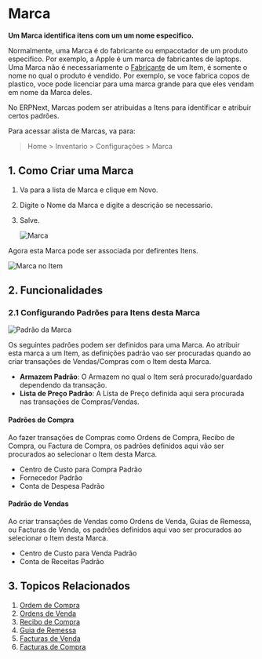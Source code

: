 <!-- add-breadcrumbs -->
# Marca

**Um Marca identifica itens com um um nome especifico.**

Normalmente, uma Marca é do fabricante ou empacotador de um produto especifico. Por exemplo, a Apple é um marca de fabricantes de laptops. Uma Marca não é necessariamente o [Fabricante](/docs/user/manual/pt/inventario/fabricante) de um Item, é somente o nome no qual o produto é vendido. Por exemplo, se voce fabrica copos de plastico, voce pode licenciar para uma marca grande para que eles vendam em nome da Marca deles.

No ERPNext, Marcas podem ser atribuidas a Itens para identificar e atribuir certos padrões.

Para acessar alista de Marcas, va para:

> Home > Inventario > Configurações > Marca

## 1. Como Criar uma Marca
1. Va para a lista de Marca e clique em Novo.
1. Digite o Nome da Marca e digite a descrição se necessario.
1. Salve.

    ![Marca](/docs/assets/img/selling/brand.png)

Agora esta Marca pode ser associada por defirentes Itens.

![Marca no Item](/docs/assets/img/selling/brand-in-item.png)

## 2. Funcionalidades
### 2.1 Configurando Padrões para Itens desta Marca

![Padrão da Marca](/docs/assets/img/selling/brand-defaults.png)

Os seguintes padrões podem ser definidos para uma Marca. Ao atribuir esta marca a um Item, as definições padrão vao ser procuradas quando ao criar transações de Vendas/Compras com o Item desta Marca.

* **Armazem Padrão**: O Armazem no qual o Item será procurado/guardado dependendo da transação.
* **Lista de Preço Padrão**: A Lista de Preço definida aqui sera procurada nas transações de Compras/Vendas.

#### Padrões de Compra
Ao fazer transações de Compras como Ordens de Compra, Recibo de Compra, ou Factura de Compra, os padrões definidos aqui vão ser procurados ao selecionar o Item desta Marca.

* Centro de Custo para Compra Padrão
* Fornecedor Padrão
* Conta de Despesa Padrão

#### Padrão de Vendas
Ao criar transações de Vendas como Ordens de Venda, Guias de Remessa, ou Facturas de Venda, os padrões definidos aqui vao ser procurados ao selecionar o Item desta Marca.

* Centro de Custo para Venda Padrão
* Conta de Receitas Padrão

## 3. Topicos Relacionados
1. [Ordem de Compra](/docs/user/manual/pt/compras/ordem-de-compra)
1. [Ordens de Venda](/docs/user/manual/pt/vendas/ordem-vendas)
1. [Recibo de Compra](/docs/user/manual/pt/inventario/recibo-compra)
1. [Guia de Remessa](/docs/user/manual/pt/inventario/guia-de-remessa)
1. [Facturas de Venda](/docs/user/manual/pt/contabilidade/factura-vendas)
1. [Facturas de Compra](/docs/user/manual/pt/contabilidade/factura-compra)
